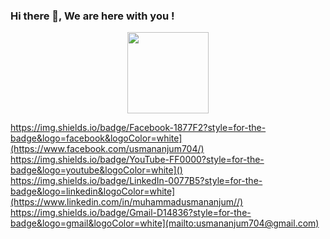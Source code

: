 ### Hi there 👋, We are here with you !


<p align="center">
<img align="center" src="https://media.giphy.com/media/1fhj2FW0661V3Nb2Me/giphy.gif" width="130">
<br>
  
  
  https://img.shields.io/badge/Facebook-1877F2?style=for-the-badge&logo=facebook&logoColor=white](https://www.facebook.com/usmananjum704/)
https://img.shields.io/badge/YouTube-FF0000?style=for-the-badge&logo=youtube&logoColor=white]() 
https://img.shields.io/badge/LinkedIn-0077B5?style=for-the-badge&logo=linkedin&logoColor=white](https://www.linkedin.com/in/muhammadusmananjum//) 
https://img.shields.io/badge/Gmail-D14836?style=for-the-badge&logo=gmail&logoColor=white](mailto:usmananjum704@gmail.com)
